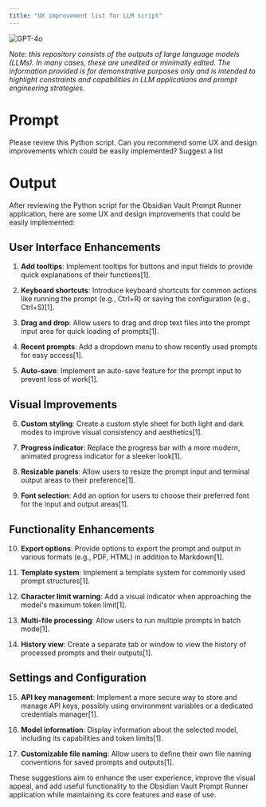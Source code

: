 ```yaml
---
title: "UX improvement list for LLM script"
---
```

![GPT-4o](https://img.shields.io/badge/GPT--4o-3333FF?style=for-the-badge&logo=openai&logoColor=white)



*Note: this repository consists of the outputs of large language models (LLMs). In many cases, these are unedited or minimally edited. The information provided is for demonstrative purposes only and is intended to highlight constraints and capabilities in LLM applications and prompt engineering strategies.*


# Prompt

Please review this Python script. Can you recommend some UX and design improvements which could be easily implemented? Suggest a list

# Output

After reviewing the Python script for the Obsidian Vault Prompt Runner application, here are some UX and design improvements that could be easily implemented:

## User Interface Enhancements

1. **Add tooltips**: Implement tooltips for buttons and input fields to provide quick explanations of their functions[1].

2. **Keyboard shortcuts**: Introduce keyboard shortcuts for common actions like running the prompt (e.g., Ctrl+R) or saving the configuration (e.g., Ctrl+S)[1].

3. **Drag and drop**: Allow users to drag and drop text files into the prompt input area for quick loading of prompts[1].

4. **Recent prompts**: Add a dropdown menu to show recently used prompts for easy access[1].

5. **Auto-save**: Implement an auto-save feature for the prompt input to prevent loss of work[1].

## Visual Improvements

6. **Custom styling**: Create a custom style sheet for both light and dark modes to improve visual consistency and aesthetics[1].

7. **Progress indicator**: Replace the progress bar with a more modern, animated progress indicator for a sleeker look[1].

8. **Resizable panels**: Allow users to resize the prompt input and terminal output areas to their preference[1].

9. **Font selection**: Add an option for users to choose their preferred font for the input and output areas[1].

## Functionality Enhancements

10. **Export options**: Provide options to export the prompt and output in various formats (e.g., PDF, HTML) in addition to Markdown[1].

11. **Template system**: Implement a template system for commonly used prompt structures[1].

12. **Character limit warning**: Add a visual indicator when approaching the model's maximum token limit[1].

13. **Multi-file processing**: Allow users to run multiple prompts in batch mode[1].

14. **History view**: Create a separate tab or window to view the history of processed prompts and their outputs[1].

## Settings and Configuration

15. **API key management**: Implement a more secure way to store and manage API keys, possibly using environment variables or a dedicated credentials manager[1].

16. **Model information**: Display information about the selected model, including its capabilities and token limits[1].

17. **Customizable file naming**: Allow users to define their own file naming conventions for saved prompts and outputs[1].

These suggestions aim to enhance the user experience, improve the visual appeal, and add useful functionality to the Obsidian Vault Prompt Runner application while maintaining its core features and ease of use.

 
